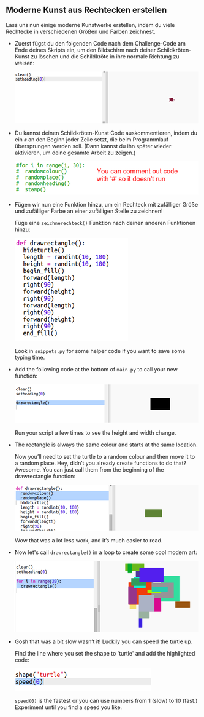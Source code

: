 ## Moderne Kunst aus Rechtecken erstellen

Lass uns nun einige moderne Kunstwerke erstellen, indem du viele Rechtecke in verschiedenen Größen und Farben zeichnest.

+ Zuerst fügst du den folgenden Code nach dem Challenge-Code am Ende deines Skripts ein, um den Bildschirm nach deiner Schildkröten-Kunst zu löschen und die Schildkröte in ihre normale Richtung zu weisen:
    
    ![screenshot](images/modern-reset.png)

+ Du kannst deinen Schildkröten-Kunst Code auskommentieren, indem du ein `#` an den Beginn jeder Zeile setzt, die beim Programmlauf übersprungen werden soll. (Dann kannst du ihn später wieder aktivieren, um deine gesamte Arbeit zu zeigen.)
    
    ![screenshot](images/modern-comment.png)

+ Fügen wir nun eine Funktion hinzu, um ein Rechteck mit zufälliger Größe und zufälliger Farbe an einer zufälligen Stelle zu zeichnen!
    
    Füge eine `zeichnerechteck()` Funktion nach deinen anderen Funktionen hinzu:
    
    ![screenshot](images/modern-rect-function.png)
    
    Look in `snippets.py` for some helper code if you want to save some typing time.

+ Add the following code at the bottom of `main.py` to call your new function:
    
    ![screenshot](images/modern-call-rect.png)
    
    Run your script a few times to see the height and width change.

+ The rectangle is always the same colour and starts at the same location.
    
    Now you’ll need to set the turtle to a random colour and then move it to a random place. Hey, didn’t you already create functions to do that? Awesome. You can just call them from the beginning of the drawrectangle function:
    
    ![screenshot](images/modern-random-rect.png)
    
    Wow that was a lot less work, and it’s much easier to read.

+ Now let's call `drawrectangle()` in a loop to create some cool modern art:
    
    ![screenshot](images/modern-rect-art.png)

+ Gosh that was a bit slow wasn’t it! Luckily you can speed the turtle up.
    
    Find the line where you set the shape to 'turtle' and add the highlighted code:
    
    ![screenshot](images/modern-speed.png)
    
    `speed(0)` is the fastest or you can use numbers from 1 (slow) to 10 (fast.) Experiment until you find a speed you like.